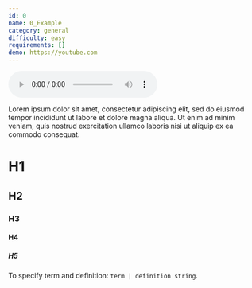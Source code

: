 ```yaml
---
id: 0
name: 0_Example
category: general
difficulty: easy
requirements: []
demo: https://youtube.com
---
```


![music](/audio/a/avid.mp3)

Lorem ipsum dolor sit amet, consectetur adipiscing elit, sed do eiusmod tempor incididunt ut labore et dolore magna aliqua. Ut enim ad minim veniam, quis nostrud exercitation ullamco laboris nisi ut aliquip ex ea commodo consequat.

# H1

## H2

### H3

#### H4

##### H5

To specify term and definition: `term | definition string`.
